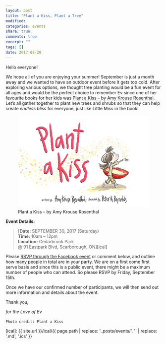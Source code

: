 ```yaml
---
layout: post
title: "Plant a Kiss, Plant a Tree"
modified:
categories: events
share: true
comments: true
excerpt: ""
tags: []
date: 2017-08-28
---
```


Hello everyone!

We hope all of you are enjoying your summer! September is just a month away and we wanted to have an outdoor event before it gets too cold.  After exploring various options, we thought tree planting would be a fun event for all ages and would be the perfect choice to remember Ev since one of her favourite books for her kids was [Plant a Kiss – by Amy Krouse Rosenthal][Plant a Kiss – by Amy Krouse Rosenthal]. Let’s all gather together to plant new trees and shrubs so that they can help create _endless bliss_ for everyone, just like Little Miss in the book!

<figure>
        <img src="/images/2017-09-30-plant-a-kiss-plant-a-tree-0.jpg" alt="image">
        <figcaption>Plant a Kiss – by Amy Krouse Rosenthal</figcaption>
</figure>

**Event Details:**

> [**Date:** SEPTEMBER 30, 2017 (Saturday)<br />**Time:** 10am – 12pm<br />**Location:** Cedarbrook Park<br />@ 91 Eastpark Blvd, Scarborough, ON][ical]

Please [RSVP through the Facebook event][RSVP through the Facebook event] or comment below, and outline how many people in total are in your party. We are on a first come first serve basis and since this is a public event, there might be a maximum number of people who can attend. So please RSVP by Friday, September 15th.

Once we have our confirmed number of participants, we will then send out more information and details about the event.

Thank you,

*for the Love of Ev*

`Photo credit: Plant a Kiss`

[Plant a Kiss – by Amy Krouse Rosenthal]: https://youtu.be/gnCY9-GC728
[RSVP through the Facebook event]: https://www.facebook.com/events/1326995474086767/1326996550753326/
[ical]: {{ site.url }}/ical/{{ page.path | replace: '_posts/events/', '' | replace: '.md', '.ics' }}
